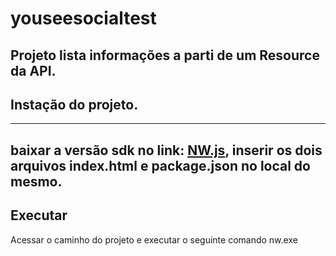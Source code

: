 # youseesocialtest

## Projeto lista informações a parti de um Resource da API.

## Instação do projeto.
----
baixar a versão sdk no link: [NW.js](https://nwjs.io/), inserir os dois arquivos index.html e package.json no local do mesmo.
----
## Executar 

Acessar o caminho do projeto e executar o seguinte comando nw.exe




